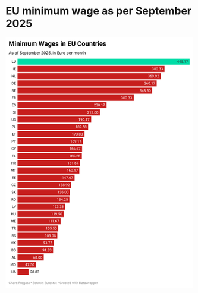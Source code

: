 # EU minimum wage as per September 2025

![Monthly Minimum Wages in EU Countries](minimum-wages-in-eu-countries.png)